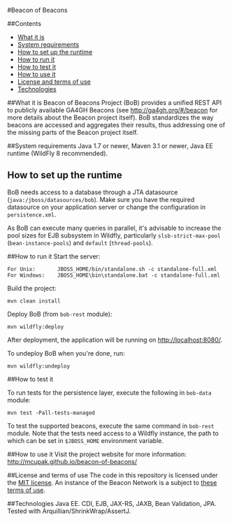 #Beacon of Beacons

##Contents

* [What it is](#what-it-is)
* [System requirements](#system-requirements)
* [How to set up the runtime](#how-to-set-up-the-runtime)
* [How to run it](#how-to-run-it)
* [How to test it](#how-to-test-it)
* [How to use it](#how-to-use-it)
* [License and terms of use](#license-and-terms-of-use)
* [Technologies](#technologies)

##What it is
Beacon of Beacons Project (BoB) provides a unified REST API to publicly available GA4GH Beacons (see <http://ga4gh.org/#/beacon> for more details about the Beacon project itself). BoB standardizes the way beacons are accessed and aggregates their results, thus addressing one of the missing parts of the Beacon project itself.

##System requirements
Java 1.7 or newer, Maven 3.1 or newer, Java EE runtime (WildFly 8 recommended).

## How to set up the runtime
BoB needs access to a database through a JTA datasource (`java:/jboss/datasources/bob`). Make sure you have the required datasource on your application server or change the configuration in `persistence.xml`.

As BoB can execute many queries in parallel, it's advisable to increase the pool sizes for EJB subsystem in Wildfly, particularly `slsb-strict-max-pool` (`bean-instance-pools`) and `default` (`thread-pools`).

##How to run it
Start the server:

    For Unix:       JBOSS_HOME/bin/standalone.sh -c standalone-full.xml
    For Windows:    JBOSS_HOME\bin\standalone.bat -c standalone-full.xml

Build the project:

    mvn clean install

Deploy BoB (from `bob-rest` module):

    mvn wildfly:deploy

After deployment, the application will be running on <http://localhost:8080/>.

To undeploy BoB when you're done, run:

    mvn wildfly:undeploy


##How to test it

To run tests for the persistence layer, execute the following in `bob-data` module:

    mvn test -Pall-tests-managed

To test the supported beacons, execute the same command in `bob-rest` module. Note that the tests need access to a Wildfly instance, the path to which can be set in `$JBOSS_HOME` environment variable.

##How to use it
Visit the project website for more information: <http://mcupak.github.io/beacon-of-beacons/>

##License and terms of use
The code in this repository is licensed under the [MIT license](http://opensource.org/licenses/MIT). An instance of the Beacon Network is a subject to [these terms of use](http://beacon-network.org/#/terms).

##Technologies
Java EE. CDI, EJB, JAX-RS, JAXB, Bean Validation, JPA. Tested with Arquillian/ShrinkWrap/AssertJ.

